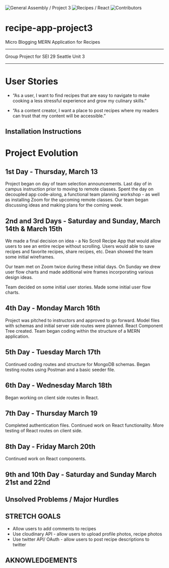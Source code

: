![General Assembly / Project 3](https://img.shields.io/badge/General%20Assembly-Project%203-blue)
![Recipes / React](https://img.shields.io/badge/Recipes-React-%231e90ff)
![Contributors](https://img.shields.io/badge/Dean%2C%20Mac%2C%20John-SEI%2029%20--%20Seattle-blue)

# recipe-app-project3

Micro Blogging MERN Application for Recipes

------------------------------

Group Project for SEI 29 Seattle Unit 3

------------------------------------------

# User Stories 
* “As a user, I want to find recipes that are easy to navigate to make cooking a less stressful experience and grow my culinary skills.”

*  “As a content creator, I want a place to post recipes where my readers can trust that my content will be accessible.”

## Installation Instructions

# Project Evolution

## 1st Day - Thursday, March 13

Project began on day of team selection announcements. Last day of in campus instruction prior to moving to remote classes. Spent the day on decoupled app code-along, a functional team planning workshop - as well as installing Zoom for the upcoming remote classes. Our team began discussing ideas and making plans for the coming week.

## 2nd and 3rd Days - Saturday and Sunday, March 14th & March 15th

We made a final decision on idea - a No Scroll Recipe App that would allow users to see an entire recipe without scrolling. Users would able to save recipes and favorite recipes, share recipes, etc. Dean showed the team some initial wireframes.

Our team met on Zoom twice during these initial days. On Sunday we drew user flow charts and made additional wire frames incorporating various design ideas.

Team decided on some initial user stories. Made some initial user flow charts.


## 4th Day - Monday March 16th

Project was pitched to instructors and approved to go forward. Model files with schemas and initial server side routes were planned. React Component Tree created. Team began coding within the structure of a MERN application.

## 5th Day - Tuesday March 17th

Continued coding routes and structure for MongoDB schemas. Began testing routes using Postman and a basic seeder file.

## 6th Day - Wednesday March 18th

Began working on client side routes in React. 

## 7th Day - Thursday March 19

Completed authentication files. Continued work on React functionality. More testing of React routes on client side.

## 8th Day - Friday March 20th

Continued work on React components. 

## 9th and 10th Day - Saturday and Sunday March 21st and 22nd

## Unsolved Problems / Major Hurdles


## STRETCH GOALS

* Allow users to add comments to recipes
* Use cloudinary API - allow users to upload profile photos, recipe photos
* Use twitter API/ OAuth - allow users to post recipe descriptions to twitter

## AKNOWLEDGEMENTS


